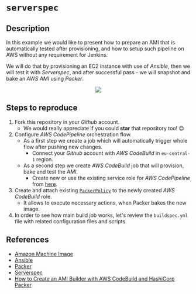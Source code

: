 # `serverspec`

## Description

In this example we would like to present how to prepare an AMI that is automatically tested after provisioning, and how to setup such pipeline on AWS without any requirement for Jenkins.

We will do that by provisioning an EC2 instance with use of *Ansible*, then we will test it with *Serverspec*, and after successful pass - we will snapshot and bake an *AWS AMI* using *Packer*.

<p align="center">
  <img src="https://github.com/patternmatch/secure-and-testable-immutable-infrastructure/raw/master/serverspec/docs/diagram.png" />
</p>

## Steps to reproduce

1. Fork this repository in your *Github* account.
    - We would really appreciate if you could **star** that repository too! :wink:
2. Configure *AWS CodePipeline* orchestration flow.
    - As a first step we create a job which will automatically trigger whole flow after pushing new changes.
        - Connect your *Github* account with *AWS CodeBuild* in `eu-central-1` region.
    - As a second step we create *AWS CodeBuild* job that will provision, bake and test the *AMI*.
        - Create new or use the existing service role for *AWS CodePipeline* from [here](/infrastructure/aws-codepiepline-service-role-policy.json).
3. Create and attach existing [`PackerPolicy`](/infrastructure/packer-policy.json) to the newly created *AWS CodeBuild* role.
    - It allows to execute necessary actions, when Packer bakes the new image.
4. In order to see how main build job works, let's review the `buildspec.yml` file with related configuration files and scripts.

## References

- [Amazon Machine Image](https://docs.aws.amazon.com/AWSEC2/latest/UserGuide/AMIs.html)
- [Ansible](http://docs.ansible.com)
- [Packer](https://www.packer.io/docs/builders/amazon-ebs.html)
- [Serverspec](http://serverspec.org)
- [How to Create an AMI Builder with AWS CodeBuild and HashiCorp Packer](https://aws.amazon.com/blogs/devops/how-to-create-an-ami-builder-with-aws-codebuild-and-hashicorp-packer/)
